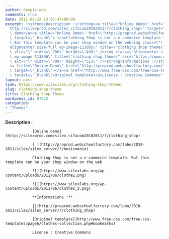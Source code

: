 ```yaml
---
author: devpix-web
comments: true
date: 2011-06-22 13:05:47+00:00
excerpt: "<strong>Description :</strong><a title=\"Online Demo\" href=\"\
  http://silexprod.com/silex_cifacom20102011/?/clothing_shop\" target=\"_blank\">Online\
  \ demo</a><a title=\"Online Demo\" href=\"http://preprod.webschoolfactory.com/labo/2010-2011/silex/silex_server/?/musicmania\"\
  \ target=\"_blank\"> </a>Clothing Shop is not a e-commerce template.\
  \ But this template can be your shop window on the web<img class=\"\
  aligncenter size-full wp-image-113895\" title=\"clothing shop theme\" src=\"https://www.silexlabs.org/wp-content/uploads/2011/06/clothe1.png\"\
  \ alt=\"\" width=\"700\" height=\"498\" /><img class=\"aligncenter size-full\
  \ wp-image-113896\" title=\"clothing shop theme\" src=\"https://www.silexlabs.org/wp-content/uploads/2011/06/clothes_2.png\"\
  \ alt=\"\" width=\"700\" height=\"513\" /><strong>Informations :</strong>\
  <a title=\"Online Demo\" href=\"http://preprod.webschoolfactory.com/labo/2010-2011/silex/silex_server/?/clothing_shop\"\
  \ target=\"_blank\"></a><a href=\"http://www.free-css.com/free-css-templates/page6/clothes-collection.php#bookmarks\"\
  \ target=\"_blank\">Original template</a>License : Creative Commons"
layout: post
link: https://www.silexlabs.org/clothing-shop-theme/
slug: clothing-shop-theme
title: Clothing Shop Theme
wordpress_id: 87532
categories:
- "Themes"
---
```


**Description :**

				[Online demo](http://silexprod.com/silex_cifacom20102011/?/clothing_shop)

				[ ](http://preprod.webschoolfactory.com/labo/2010-2011/silex/silex_server/?/musicmania)

				Clothing Shop is not a e-commerce template. But this template can be your shop window on the web

				![](https://www.silexlabs.org/wp-content/uploads/2011/06/clothe1.png)

				![](https://www.silexlabs.org/wp-content/uploads/2011/06/clothes_2.png)

				**Informations :**

				[](http://preprod.webschoolfactory.com/labo/2010-2011/silex/silex_server/?/clothing_shop)

				[Original template](http://www.free-css.com/free-css-templates/page6/clothes-collection.php#bookmarks)

				License : Creative Commons
